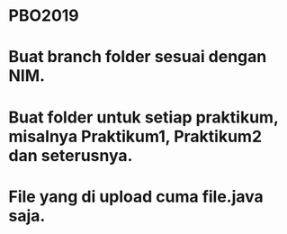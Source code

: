 # PBO2019
# Buat branch folder sesuai dengan NIM.
# Buat folder untuk setiap praktikum, misalnya Praktikum1, Praktikum2 dan seterusnya.
# File yang di upload cuma file.java saja.
